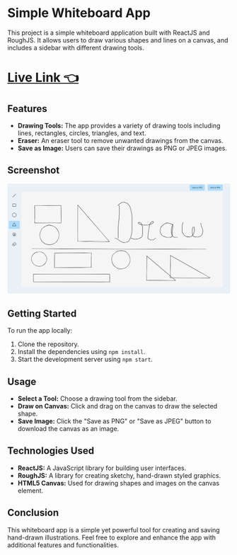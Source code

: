# Simple Whiteboard App

This project is a simple whiteboard application built with ReactJS and RoughJS. It allows users to draw various shapes and lines on a canvas, and includes a sidebar with different drawing tools.

# [Live Link 👈](https://vikasgupta-820.github.io/WhiteBoard/)

## Features

- **Drawing Tools:** The app provides a variety of drawing tools including lines, rectangles, circles, triangles, and text.
- **Eraser:** An eraser tool to remove unwanted drawings from the canvas.
- **Save as Image:** Users can save their drawings as PNG or JPEG images.

## Screenshot

![Whiteboard App Screenshot](src\assets\Draw.png)

## Getting Started

To run the app locally:

1. Clone the repository.
2. Install the dependencies using `npm install`.
3. Start the development server using `npm start`.


## Usage

- **Select a Tool:** Choose a drawing tool from the sidebar.
- **Draw on Canvas:** Click and drag on the canvas to draw the selected shape.
- **Save Image:** Click the "Save as PNG" or "Save as JPEG" button to download the canvas as an image.

## Technologies Used

- **ReactJS:** A JavaScript library for building user interfaces.
- **RoughJS:** A library for creating sketchy, hand-drawn styled graphics.
- **HTML5 Canvas:** Used for drawing shapes and images on the canvas element.

## Conclusion

This whiteboard app is a simple yet powerful tool for creating and saving hand-drawn illustrations. Feel free to explore and enhance the app with additional features and functionalities.




